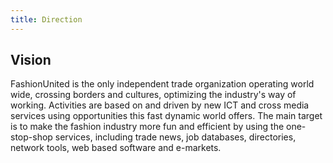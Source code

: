 ```yaml
---
title: Direction
---
```


## Vision

FashionUnited is the only independent trade organization operating world wide,
crossing borders and cultures, optimizing the industry's way of working.
Activities are based on and driven by new ICT and cross media services using
opportunities this fast dynamic world offers. The main target is to make the
fashion industry more fun and efficient by using the one-stop-shop services,
including trade news, job databases, directories, network tools, web based
software and e-markets.
